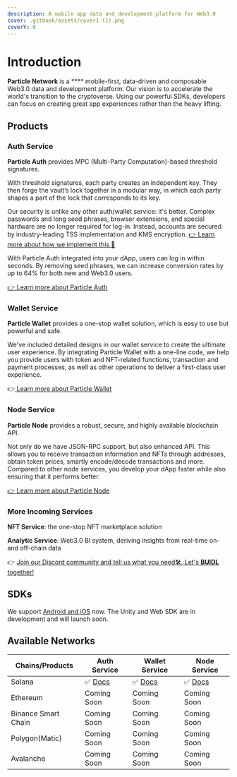 ```yaml
---
description: A mobile app data and development platform for Web3.0
cover: .gitbook/assets/cover1 (1).png
coverY: 0
---
```


# Introduction

**Particle Network** is a **** mobile-first, data-driven and composable Web3.0 data and development platform. Our vision is to accelerate the world's transition to the cryptoverse. Using our powerful SDKs, developers can focus on creating great app experiences rather than the heavy lifting.

## Products

### Auth Service

**Particle Auth** provides MPC (Multi-Party Computation)-based threshold signatures.

With threshold signatures, each party creates an independent key. They then forge the vault’s lock together in a modular way, in which each party shapes a part of the lock that corresponds to its key.

Our security is unlike any other auth/wallet service: it's better. Complex passwords and long seed phrases, browser extensions, and special hardware are no longer required for log-in. Instead, accounts are secured by industry-leading TSS implementation and KMS encryption. [👉 Learn more about how we implement this 🔐](security.md)

With Particle Auth integrated into your dApp, users can log in within seconds. By removing seed phrases, we can increase conversion rates by up to 64% for both new and Web3.0 users.

[👉 Learn more about Particle Auth](auth-service/introduction.md)

### Wallet Service

**Particle Wallet** provides a one-stop wallet solution, which is easy to use but powerful and safe.

We've included detailed designs in our wallet service to create the ultimate user experience. By integrating Particle Wallet with a one-line code, we help you provide users with token and NFT-related functions, transaction and payment processes, as well as other operations to deliver a first-class user experience.

👉[ Learn more about Particle Wallet](wallet-service/introduction.md)

### Node Service

**Particle Node** provides a robust, secure, and highly available blockchain API.

Not only do we have JSON-RPC support, but also enhanced API. This allows you to receive transaction information and NFTs through addresses, obtain token prices, smartly encode/decode transactions and more. Compared to other node services, you develop your dApp faster while also ensuring that it performs better.

[👉 Learn more about Particle Node](node-service/introduction.md)

### More Incoming Services

**NFT Service**: the one-stop NFT marketplace solution

**Analytic Service**: Web3.0 BI system, deriving insights from real-time on- and off-chain data

👉 [Join our Discord community and tell us what you need🛠. Let's **BUIDL** together!](https://discord.gg/qwysge6cgF)

## SDKs

We support [Android and iOS](https://github.com/Particle-Network) now. The Unity and Web SDK are in development and will launch soon.

## Available Networks

| Chains/Products     | Auth Service                            | Wallet Service                            | Node Service                        |
| ------------------- | --------------------------------------- | ----------------------------------------- | ----------------------------------- |
| Solana              | ✅  [Docs](auth-service/introduction.md) | ✅  [Docs](wallet-service/introduction.md) | ✅  [Docs](node-service/solana-api/) |
| Ethereum            | Coming Soon                             | Coming Soon                               | Coming Soon                         |
| Binance Smart Chain | Coming Soon                             | Coming Soon                               | Coming Soon                         |
| Polygon(Matic)      | Coming Soon                             | Coming Soon                               | Coming Soon                         |
| Avalanche           | Coming Soon                             | Coming Soon                               | Coming Soon                         |

